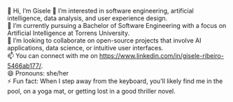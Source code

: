 👋 Hi, I’m Gisele 
👀 I’m interested in software engineering, artificial intelligence, data analysis, and user experience design.  
🌱 I’m currently pursuing a Bachelor of Software Engineering with a focus on Artificial Intelligence at Torrens University.  
💞️ I’m looking to collaborate on open-source projects that involve AI applications, data science, or intuitive user interfaces.  
📫 You can connect with me on https://www.linkedin.com/in/gisele-ribeiro-5466ab177/.  
😄 Pronouns: she/her  
⚡ Fun fact: When I step away from the keyboard, you’ll likely find me in the pool, on a yoga mat, or getting lost in a good thriller novel.
